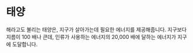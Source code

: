 # 태양

해라고도 불리는 태양은, 지구가 살아가는데 필요한 에너지를 제공해줍니다. 지구보다
지름이 100 배나 큰데, 인류가 사용하는 에너지의 20,000 배에 달하는 에너지가 지구
에 도달합니다.
